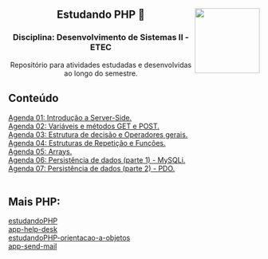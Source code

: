 <div align="center">
<a href="https://github.com/monicaquintal" target="_blank"><img align="right" height="130" src="https://cdn.jsdelivr.net/gh/devicons/devicon/icons/php/php-plain.svg" /></a>
<h2>Estudando PHP 🐘</h2>
<h3>Disciplina: Desenvolvimento de Sistemas II - ETEC</h3>
<p>Repositório para atividades estudadas e desenvolvidas ao longo do semestre.</p>
</div>

<div id="conteudo" align="justify">

## Conteúdo
    
[Agenda 01: Introdução a Server-Side.](./agenda01/agenda01.md)<br>
[Agenda 02: Variáveis e métodos GET e POST.](./agenda02/agenda02.md)<br>
[Agenda 03: Estrutura de decisão e Operadores gerais.](./agenda03/agenda03.md)<br>
[Agenda 04: Estruturas de Repetição e Funções.](./agenda04/agenda04.md)<br>
[Agenda 05: Arrays.](./agenda05/agenda05.md)<br>
[Agenda 06: Persistência de dados (parte 1) - MySQLi.](./agenda06/agenda06.md)<br>
[Agenda 07: Persistência de dados (parte 2) - PDO.](./agenda07/agenda07.md)<br>
<br>

## Mais PHP:
<a href="https://github.com/monicaquintal/estudandoPHP">estudandoPHP</a><br>
<a href="https://github.com/monicaquintal/app-help-desk">app-help-desk</a><br>
<a href="https://github.com/monicaquintal/estudandoPHP-orientacao-a-objetos">estudandoPHP-orientacao-a-objetos</a><br>
<a href="https://github.com/monicaquintal/app-send-mail">app-send-mail</a><br>
</div>
